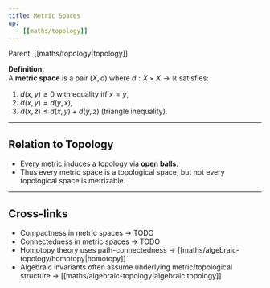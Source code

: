 ```yaml
---
title: Metric Spaces
up:
  - [[maths/topology]]
---
```


<!-- PARENT: auto -->
Parent: [[maths/topology|topology]]
<!-- /PARENT -->

**Definition.**  
A **metric space** is a pair $(X,d)$ where $d:X\times X\to \mathbb{R}$ satisfies:

1. $d(x,y)\ge 0$ with equality iff $x=y$,  
2. $d(x,y)=d(y,x)$,  
3. $d(x,z)\le d(x,y)+d(y,z)$ (triangle inequality).

---

## Relation to Topology

- Every metric induces a topology via **open balls**.  
- Thus every metric space is a topological space, but not every topological space is metrizable.

---

## Cross-links

- Compactness in metric spaces → TODO
- Connectedness in metric spaces → TODO
- Homotopy theory uses path-connectedness → [[maths/algebraic-topology/homotopy|homotopy]]  
- Algebraic invariants often assume underlying metric/topological structure → [[maths/algebraic-topology|algebraic topology]]
